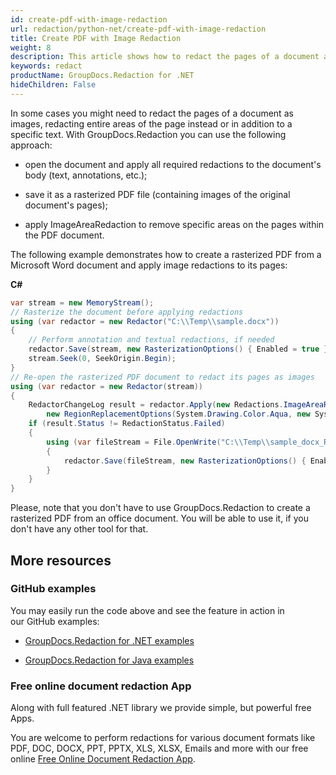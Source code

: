 ```yaml
---
id: create-pdf-with-image-redaction
url: redaction/python-net/create-pdf-with-image-redaction
title: Create PDF with Image Redaction
weight: 8
description: This article shows how to redact the pages of a document as images, redacting entire areas of the page instead or in addition to a specific text.
keywords: redact
productName: GroupDocs.Redaction for .NET
hideChildren: False
---
```


In some cases you might need to redact the pages of a document as images, redacting entire areas of the page instead or in addition to a specific text. With GroupDocs.Redaction you can use the following approach:  

*   open the document and apply all required redactions to the document's body (text, annotations, etc.);
    
*   save it as a rasterized PDF file (containing images of the original document's pages);
    
*   apply ImageAreaRedaction to remove specific areas on the pages within the PDF document.  
    
The following example demonstrates how to create a rasterized PDF from a Microsoft Word document and apply image redactions to its pages:

**C#**

```csharp
var stream = new MemoryStream();
// Rasterize the document before applying redactions
using (var redactor = new Redactor("C:\\Temp\\sample.docx"))
{
    // Perform annotation and textual redactions, if needed
    redactor.Save(stream, new RasterizationOptions() { Enabled = true });
    stream.Seek(0, SeekOrigin.Begin);
}
// Re-open the rasterized PDF document to redact its pages as images
using (var redactor = new Redactor(stream))
{
    RedactorChangeLog result = redactor.Apply(new Redactions.ImageAreaRedaction(new System.Drawing.Point(1160, 2375),
        new RegionReplacementOptions(System.Drawing.Color.Aqua, new System.Drawing.Size(1050, 720))));
    if (result.Status != RedactionStatus.Failed)
    {
        using (var fileStream = File.OpenWrite("C:\\Temp\\sample_docx_Raster.pdf"))
        {
            redactor.Save(fileStream, new RasterizationOptions() { Enabled = false });
        }
    }
}
```

Please, note that you don't have to use GroupDocs.Redaction to create a rasterized PDF from an office document. You will be able to use it, if you don't have any other tool for that.

## More resources

### GitHub examples

You may easily run the code above and see the feature in action in our GitHub examples:

*   [GroupDocs.Redaction for .NET examples](https://github.com/groupdocs-redaction/GroupDocs.Redaction-for-.NET)
    
*   [GroupDocs.Redaction for Java examples](https://github.com/groupdocs-redaction/GroupDocs.Redaction-for-Java)
    

### Free online document redaction App

Along with full featured .NET library we provide simple, but powerful free Apps.

You are welcome to perform redactions for various document formats like PDF, DOC, DOCX, PPT, PPTX, XLS, XLSX, Emails and more with our free online [Free Online Document Redaction App](https://products.groupdocs.app/redaction).
